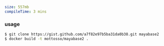 ```yaml
size: 557mb
compileTime: 3 mins
```

### usage

```bash
$ git clone https://gist.github.com/a7f82e97b5ba31da0b38.git mayabase2 && cd mayabase2
$ docker build -t mottosso/mayabase2 .
```
